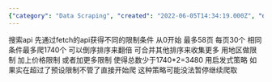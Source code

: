 ```yaml
---
{"category": "Data Scraping", "created": "2022-06-05T14:34:19.000Z", "date": "2022-06-05 14:34:19", "description": "This article describes a scraping API that allows users to retrieve data from various sources with certain restrictions. The API can handle up to 58 pages, each containing 30 items, resulting in a maximum of 1740 items. Users can sort the results by region and price, potentially reducing the total number below 3480 by applying additional filters. If the limit is exceeded, an inspiration-based strategy is used but it might not support pausing and resuming data collection.", "modified": "2022-08-18T16:42:53.768Z", "tags": ["APi", "freelancer"], "title": "途家scraping api"}
---
```

搜索api 先通过fetch的api获得不同的限制条件
从0开始 最多58页 每页30个 相同条件最多爬1740个 可以倒序排序来翻倍 可合并其他排序来收集更多
用地区做限制 加上价格限制 或者加更多限制 使得总数少于1740*2=3480 用启发式策略 如果实在超过了预设限制不管了直接开始爬 这种策略可能没法暂停继续爬取